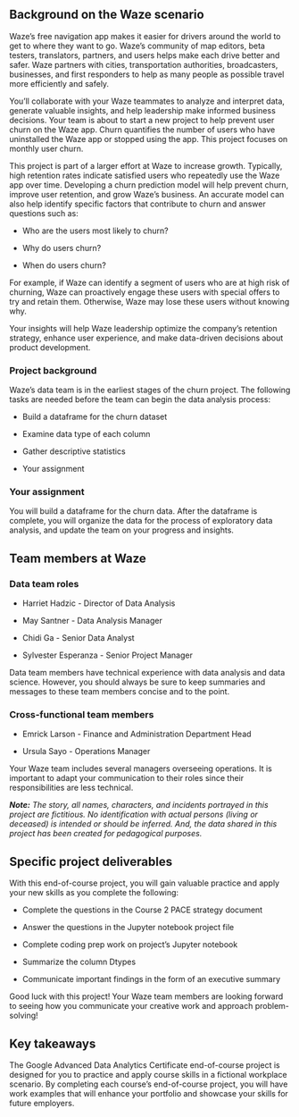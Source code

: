 ## Background on the Waze scenario
Waze’s free navigation app makes it easier for drivers around the world to get to where they want to go. Waze’s community of map editors, beta testers, translators, partners, and users helps make each drive better and safer. Waze partners with cities, transportation authorities, broadcasters, businesses, and first responders to help as many people as possible travel more efficiently and safely. 

You’ll collaborate with your Waze teammates to analyze and interpret data, generate valuable insights, and help leadership make informed business decisions. Your team is about to start a new project to help prevent user churn on the Waze app. Churn quantifies the number of users who have uninstalled the Waze app or stopped using the app. This project focuses on monthly user churn. 

This project is part of a larger effort at Waze to increase growth. Typically, high retention rates indicate satisfied users who repeatedly use the Waze app over time. Developing a churn prediction model will help prevent churn, improve user retention, and grow Waze’s business. An accurate model can also help identify specific factors that contribute to churn and answer questions such as: 

* Who are the users most likely to churn?

* Why do users churn? 

* When do users churn? 

For example, if Waze can identify a segment of users who are at high risk of churning, Waze can proactively engage these users with special offers to try and retain them. Otherwise, Waze may lose these users without knowing why. 

Your insights will help Waze leadership optimize the company’s retention strategy, enhance user experience, and make data-driven decisions about product development.

### Project background
Waze’s data team is in the earliest stages of the churn project. The following tasks are needed before the team can begin the data analysis process:

* Build a dataframe for the churn dataset

* Examine data type of each column

* Gather descriptive statistics

* Your assignment

### Your assignment
You will build a dataframe for the churn data. After the dataframe is complete, you will organize the data for the process of exploratory data analysis, and update the team on your progress and insights.

## Team members at Waze
### Data team roles
* Harriet Hadzic - Director of Data Analysis 

* May Santner - Data Analysis Manager 

* Chidi Ga - Senior Data Analyst 

* Sylvester Esperanza - Senior Project Manager 

Data team members have technical experience with data analysis and data science. However, you should always be sure to keep summaries and messages to these team members concise and to the point. 

### Cross-functional team members
* Emrick Larson - Finance and Administration Department Head 

* Ursula Sayo - Operations Manager 

Your Waze team includes several managers overseeing operations. It is important to adapt your communication to their roles since their responsibilities are less technical.

**_Note:_** *The story, all names, characters, and incidents portrayed in this project are fictitious. No identification with actual persons (living or deceased) is intended or should be inferred. And, the data shared in this project has been created for pedagogical purposes.*

## Specific project deliverables
With this end-of-course project, you will gain valuable practice and apply your new skills as you complete the following:

* Complete the questions in the Course 2 PACE strategy document

* Answer the questions in the Jupyter notebook project file

* Complete coding prep work on project’s Jupyter notebook

* Summarize the column Dtypes

* Communicate important findings in the form of an executive summary  

Good luck with this project! Your Waze team members are looking forward to seeing how you communicate your creative work and approach problem-solving!

## Key takeaways 
The Google Advanced Data Analytics Certificate end-of-course project is designed for you to practice and apply course skills in a fictional workplace scenario. By completing each course’s end-of-course project, you will have work examples that will enhance your portfolio and showcase your skills for future employers. 
